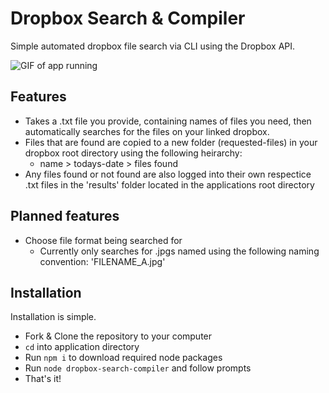 # Dropbox Search & Compiler

Simple automated dropbox file search via CLI using the Dropbox API.

![GIF of app running](img/app-gif.gif)

## Features

* Takes a .txt file you provide, containing names of files you need, then automatically searches for the files on your linked dropbox.
* Files that are found are copied to a new folder (requested-files) in your dropbox root directory using the following heirarchy: 
  * name > todays-date > files found
* Any files found or not found are also logged into their own respectice .txt files in the 'results' folder located in the applications root directory

## Planned features

* Choose file format being searched for
  * Currently only searches for .jpgs named using the following naming convention: 'FILENAME_A.jpg'

## Installation

Installation is simple.
* Fork & Clone the repository to your computer
* `cd` into application directory
* Run `npm i` to download required node packages
* Run `node dropbox-search-compiler` and follow prompts
* That's it!

